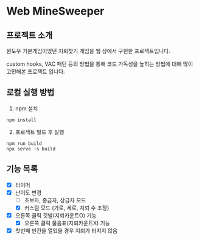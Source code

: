 # Web MineSweeper

## 프로젝트 소개

윈도우 기본게임이었던 지뢰찾기 게임을 웹 상에서 구현한 프로젝트입니다.

custom hooks, VAC 패턴 등의 방법을 통해 코드 가독성을 높히는 방법에 대해 많이 고민해본 프로젝트 입니다.


## 로컬 실행 방법

1. npm 설치
```
npm install
```

2. 프로젝트 빌드 후 실행
```
npm run build
npx serve -s build
```

## 기능 목록

- [x] 타이머
- [x] 난이도 변경
    - [ ] 초보자, 중급자, 상급자 모드
    - [x] 커스텀 모드 (가로, 세로, 지뢰 수 조정)
- [x] 오른쪽 클릭 깃발(지뢰카운트O) 기능
    - [x] 오른쪽 클릭 물음표(지뢰카운트X) 기능
- [x] 첫번째 빈칸을 열었을 경우 지뢰가 터지지 않음
